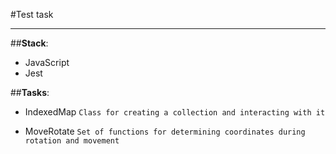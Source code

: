 #Test task
_______________________________

##**Stack**:

* JavaScript
* Jest

##**Tasks**:

* IndexedMap
```Class for creating a collection and interacting with it```

* MoveRotate
  ```Set of functions for determining coordinates during rotation and movement```